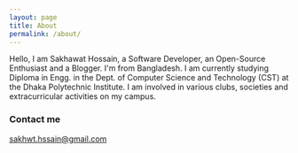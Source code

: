 ```yaml
---
layout: page
title: About
permalink: /about/
---
```

Hello, I am Sakhawat Hossain, a Software Developer, an Open-Source Enthusiast and a Blogger. I'm from Bangladesh. I am currently studying Diploma in Engg. in the Dept. of Computer Science and Technology (CST) at the Dhaka Polytechnic Institute. I am involved in various clubs, societies and extracurricular activities on my campus.

### Contact me

[sakhwt.hssain@gmail.com](mailto:sakhwt.hssain@gmail.com)
